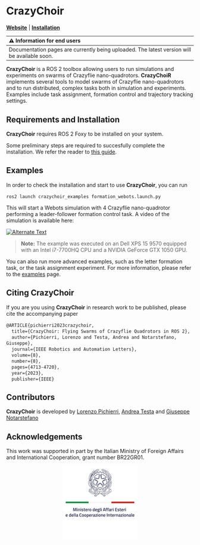# CrazyChoir 
[**Website**](https://opt4smart.github.io/crazychoir/)
| [**Installation**](https://opt4smart.github.io/crazychoir/installation)


| :warning: Information for end users |
|:------------------------------------|
| Documentation pages are currently being uploaded. The latest version will be available soon. |

**CrazyChoir** is a ROS 2 toolbox allowing users to run simulations and experiments on swarms of Crazyflie nano-quadrotors.
**CrazyChoiR** implements several tools to model swarms of Crazyflie nano-quadrotors and to run distributed, complex tasks both in simulation and experiments. Examples include task assignment, formation control and trajectory tracking settings.

## Requirements and Installation
**CrazyChoir** requires ROS 2 Foxy to be installed on your system.

Some preliminary steps are required to succesfully complete the installation. We refer the reader to [this guide](https://opt4smart.github.io/crazychoir/installation).

## Examples
In order to check the installation and start to use **CrazyChoir**, you can run

```
ros2 launch crazychoir_examples formation_webots.launch.py 
```

This will start a Webots simulation with 4 Crazyflie nano-quadrotor performing a leader-follower formation control task. A video of the simulation is available here:
  
[![Alternate Text](http://img.youtube.com/vi/bOM_JnBsJ48/0.jpg)](https://youtu.be/bOM_JnBsJ48)

>**Note:** The example was executed on an Dell XPS 15 9570 equipped with an Intel i7-7700HQ CPU and a NVIDIA GeForce GTX 1050 GPU.

You can also run more advanced examples, such as the letter formation task, or the task assignment experiment. For more information, please refer to the [examples](https://opt4smart.github.io/crazychoir/video) page.

## Citing **CrazyChoir**
If you are you using **CrazyChoir** in research work to be published, please cite the accompanying paper

```
@ARTICLE{pichierri2023crazychoir,
  title={CrazyChoir: Flying Swarms of Crazyflie Quadrotors in ROS 2},
  author={Pichierri, Lorenzo and Testa, Andrea and Notarstefano, Giuseppe},
  journal={IEEE Robotics and Automation Letters},  
  volume={8},
  number={8},
  pages={4713-4720},
  year={2023},
  publisher={IEEE}
```


## Contributors
**CrazyChoir** is developed by
[Lorenzo Pichierri](https://www.unibo.it/sitoweb/lorenzo.pichierri),
[Andrea Testa](https://www.unibo.it/sitoweb/a.testa) and
[Giuseppe Notarstefano](https://www.unibo.it/sitoweb/giuseppe.notarstefano)

## Acknowledgements
This work was supported in part by the Italian Ministry of Foreign Affairs and International Cooperation, grant number BR22GR01.

<p style="text-align:center">
  <img src="maeci_logo.png" width="200" />
</p>
